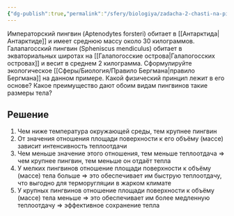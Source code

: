 ```yaml
---
{"dg-publish":true,"permalink":"/sfery/biologiya/zadacha-2-chasti-na-pingvinov-pravilo-bergmana/","tags":["Экология"]}
---
```


Императорский пингвин (Aptenodytes forsteri) обитает в [[Антарктида\|Антарктиде]] и имеет среднюю массу около 30 килограммов. Галапагосский пингвин (Spheniscus mendiculus) обитает в экваториальных широтах на [[Галапогосские острова\|Галапогосских островах]] и весит в среднем 2 килограмма. Сформулируйте экологическое [[Сферы/Биология/Правило Бергмана\|правило Бергмана]] на данном примере. Какой физический принцип лежит в его основе? Какое преимущество дают обоим видам пингвинов такие размеры тела?
## Решение 
1. Чем ниже температура окружающей среды, тем крупнее пингвин 
2. От значения отношения площади поверхности к его объёму (массе) зависит интенсивность теплоотдачи
3. Чем меньше значение этого отношения, тем меньше теплоотдача => чем крупнее пингвин, тем меньше он отдаёт тепла 
4. У мелких пингвинов отношение площади поверхности к объёму (массе) тела больше => это обеспечивает им быструю теплоотдачу, что выгодно для терморугляции в жарком климате 
5. У крупных пингвинов отношение площади поверхности к объёму (массе) тела меньше => это обеспечивает им более медленную теплоотдачу => эффективное сохранение тепла 